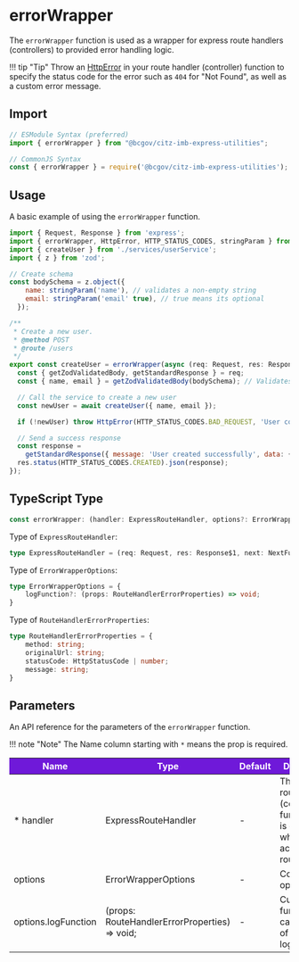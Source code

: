 # errorWrapper

The `errorWrapper` function is used as a wrapper for express route handlers (controllers) to provided error handling logic.

!!! tip "Tip"
    Throw an [HttpError] in your route handler (controller) function to specify the status code for the error such as `404` for "Not Found", as well as a custom error message.

## Import

```JavaScript
// ESModule Syntax (preferred)
import { errorWrapper } from "@bcgov/citz-imb-express-utilities";

// CommonJS Syntax
const { errorWrapper } = require('@bcgov/citz-imb-express-utilities');
```

## Usage

A basic example of using the `errorWrapper` function.

```JavaScript
import { Request, Response } from 'express';
import { errorWrapper, HttpError, HTTP_STATUS_CODES, stringParam } from '@bcgov/citz-imb-express-utilities';
import { createUser } from './services/userService';
import { z } from 'zod';

// Create schema
const bodySchema = z.object({
    name: stringParam('name'), // validates a non-empty string
    email: stringParam('email' true), // true means its optional
  });

/**
 * Create a new user.
 * @method POST
 * @route /users
 */
export const createUser = errorWrapper(async (req: Request, res: Response) => {
  const { getZodValidatedBody, getStandardResponse } = req;
  const { name, email } = getZodValidatedBody(bodySchema); // Validates request body

  // Call the service to create a new user
  const newUser = await createUser({ name, email });

  if (!newUser) throw HttpError(HTTP_STATUS_CODES.BAD_REQUEST, 'User could not be created.');

  // Send a success response
  const response =
    getStandardResponse({ message: 'User created successfully', data: { user: newUser } });
  res.status(HTTP_STATUS_CODES.CREATED).json(response);
});
```

## TypeScript Type

<!-- The following code block is auto generated when types in the package change. -->
<!-- TYPE: errorWrapper -->

```TypeScript
const errorWrapper: (handler: ExpressRouteHandler, options?: ErrorWrapperOptions) => (req: Request, res: Response$1, next: NextFunction) => Promise<void>;
```

Type of `ExpressRouteHandler`:

<!-- The following code block is auto generated when types in the package change. -->
<!-- TYPE: ExpressRouteHandler -->

```TypeScript
type ExpressRouteHandler = (req: Request, res: Response$1, next: NextFunction) => Promise<void | Response$1<unknown> | undefined>;
```

Type of `ErrorWrapperOptions`:

<!-- The following code block is auto generated when types in the package change. -->
<!-- TYPE: ErrorWrapperOptions -->

```TypeScript
type ErrorWrapperOptions = {
    logFunction?: (props: RouteHandlerErrorProperties) => void;
}
```

Type of `RouteHandlerErrorProperties`:

<!-- The following code block is auto generated when types in the package change. -->
<!-- TYPE: RouteHandlerErrorProperties -->

```TypeScript
type RouteHandlerErrorProperties = {
    method: string;
    originalUrl: string;
    statusCode: HttpStatusCode | number;
    message: string;
}
```

## Parameters

An API reference for the parameters of the `errorWrapper` function.

!!! note "Note"
    The Name column starting with `*` means the prop is required.

<table>
  <!-- Table columns -->
  <thead>
    <tr>
      <th style="background: #6f19d9; color: white;">Name</th>
      <th style="background: #6f19d9; color: white;">Type</th>
      <th style="background: #6f19d9; color: white;">Default</th>
      <th style="background: #6f19d9; color: white;">Description</th>
    </tr>
  </thead>

  <!-- Table rows -->
  <tbody>
    <tr>
      <td>* handler</td>
      <td>ExpressRouteHandler</td>
      <td>-</td>
      <td>The express route handler (controller) function that is called when accessing a route.</td>
    </tr>
    <tr>
      <td>options</td>
      <td>ErrorWrapperOptions</td>
      <td>-</td>
      <td>Configuration options.</td>
    </tr>
    <tr>
      <td>options.logFunction</td>
      <td>(props: RouteHandlerErrorProperties) => void;</td>
      <td>-</td>
      <td>Custom function to call instead of the default log message.</td>
    </tr>
  </tbody>
</table>

<!-- Link References -->

[HttpError]: ../http-error

